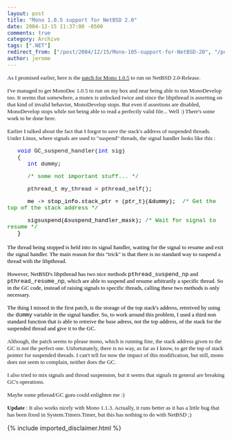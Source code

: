 ```yaml
---
layout: post
title: "Mono 1.0.5 support for NetBSD 2.0"
date: 2004-12-15 11:37:00 -0500
comments: true
category: Archive
tags: [".NET"]
redirect_from: ["/post/2004/12/15/Mono-105-support-for-NetBSD-20", "/post/2004/12/15/mono-105-support-for-netbsd-20"]
author: jerome
---
```

<!-- more -->
<p>
<font face="Tahoma" size="2">As I promised earlier, here is the <a href="http://msdn.labtech.epitech.net/mono/mono-netbsd-20041216.patch.gz">patch for Mono 1.0.5</a> to run on NetBSD 2.0-Release.</font>
</p>
<p>
<font face="Tahoma" size="2">I&#39;ve managed to get MonoDoc 1.0.5 to run on my box and near being able to run MonoDevelop too. It seems that somewhere, a mutex is unlocked twice and since the libpthread is asserting on that kind of invalid behavior, MonoDevelop stops. But even if assertions are disabled, MonoDevelop stops while not being able to read a perfectly valid file... Well :) There&#39;s some work to be done here.</font>
</p>
<p>
<font face="Tahoma" size="2">Earlier I talked about the fact that I forgot to save the stack&#39;s address of suspended threads. Under Linux, where signals are used to &quot;suspend&quot; threads, the signal handler looks like this :</font>
</p>
<font color="#0000ff"><font face="Courier New" size="2">&nbsp;&nbsp;&nbsp;void </font></font><font size="2"><font face="Courier New">GC_suspend_handler(<font color="#0000ff">int</font> sig)<br />
&nbsp;&nbsp; {<br />
<font color="#0000ff">&nbsp;&nbsp; &nbsp;&nbsp; int</font> dummy;</font> </font>
<p>
<font face="Courier New" size="2" color="#008000">&nbsp;&nbsp; &nbsp;&nbsp; /* some not important stuff... */</font>
</p>
<font face="Courier New" size="2">&nbsp;&nbsp; &nbsp;&nbsp; pthread_t my_thread = pthread_self();</font><font color="#008000"><font size="2"> </font>
<p>
<font face="Courier New" color="#000000"><font size="2">&nbsp;&nbsp;&nbsp; &nbsp; me -&gt; stop_info.stack_ptr = (ptr_t)(&amp;dummy);&nbsp; <font color="#008000">/* Get the top of the stack address */</font></font></font>
</p>
<p>
<font color="#000000"><font face="Courier New"><font size="2">&nbsp;&nbsp;&nbsp;&nbsp; &nbsp;sigsuspend(&amp;suspend_handler_mask); </font><font size="2" color="#008000">/* Wait for signal to resume */<br />
</font></font></font><font size="2"><font face="Courier New" color="#000000">&nbsp;&nbsp; }</font><br />
</font><br />
<font face="Tahoma" size="2" color="#000000">The thread being stopped is held into its signal handler, waiting for the signal to resume and exit the signal handler. The main reason for this &quot;trick&quot; is that there is no standard way to suspend a thread with the libpthread.</font>
</p>
</font>
<p>
<font size="2"><font face="Tahoma" color="#000000">However, NetBSD&#39;s libpthread has two nice methods <font face="Courier New">pthread_suspend_np</font> and <font face="Courier New">pthread_resume_np</font>, which are able to suspend&nbsp;and resume&nbsp;arbitrarily a specific thread. So in the GC code, instead of raising signals to specific threads, calling these two methods is only necessary.</font></font>
</p>
<p>
<font size="2"><font face="Tahoma" color="#000000">The thing I missed in the first patch, is the storage of the top&nbsp;stack&#39;s address, retreived by using the <font face="Courier New">dummy</font> variable in the signal handler. So, to work around this problem, I used a third non standard function that is able to retreive the base adress, not the top address,&nbsp;of the stack for the suspended thread and give it to the GC.</font></font>
</p>
<p>
<font face="Tahoma" size="2">Although, the patch seems to please mono, which is running fine, the stack address given to the GC is not the perfect one. Unfortunately, there is no way, as far as I know, to get the top of stack pointer for suspended threads. I can&#39;t tell for now the impact of this modification, but still, mono does not seem to complain, neither does the GC.</font>
</p>
<p>
<font face="Tahoma" size="2">I also tried to mix signals and thread suspension, but it seems that signals in general are breaking GC&#39;s operations.</font>
</p>
<p>
<font face="Tahoma" size="2">Maybe some pthread/GC guru could enlighten me :)</font>
</p>
<p>
<font face="Tahoma" size="2"><strong>Update</strong> : It also works nicely with Mono 1.1.3. Actually, it runs better as it has a little bug that has been fixed in System.Timers.Timer, but this has nothing to do with NetBSD ;)</font>
</p>

{% include imported_disclaimer.html %}
